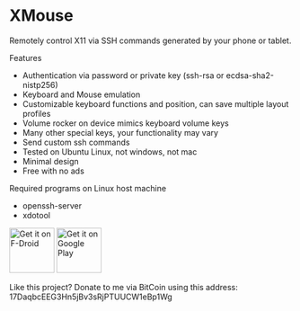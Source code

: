 XMouse
======

Remotely control X11 via SSH commands generated by your phone or tablet.

Features
- Authentication via password or private key (ssh-rsa or ecdsa-sha2-nistp256)
- Keyboard and Mouse emulation
- Customizable keyboard functions and position, can save multiple layout profiles
- Volume rocker on device mimics keyboard volume keys
- Many other special keys, your functionality may vary
- Send custom ssh commands
- Tested on Ubuntu Linux, not windows, not mac
- Minimal design
- Free with no ads

Required programs on Linux host machine
- openssh-server
- xdotool

[<img src="https://f-droid.org/badge/get-it-on.png"
     alt="Get it on F-Droid"
     height="80">](https://f-droid.org/packages/com.stripe1.xmouse/)
[<img src="https://play.google.com/intl/en_us/badges/images/generic/en-play-badge.png"
     alt="Get it on Google Play"
     height="80">](https://play.google.com/store/apps/details?id=com.stripe1.xmouse)

Like this project? Donate to me via BitCoin using this address: 17DaqbcEEG3Hn5jBv3sRjPTUUCW1eBp1Wg
